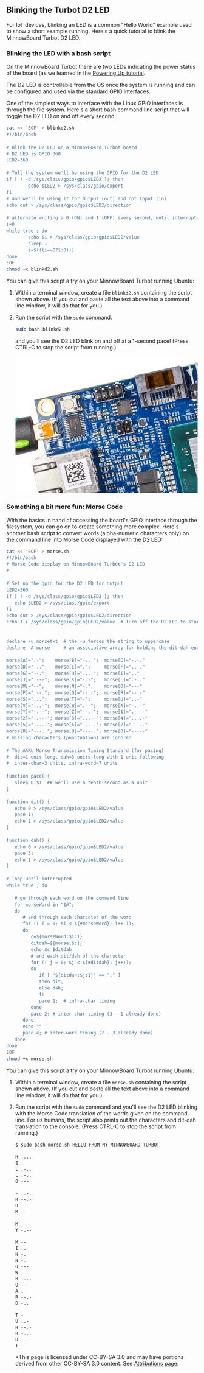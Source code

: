 ## Blinking the Turbot D2 LED

For IoT devices, blinking an LED is a common "Hello World" example used to show
a short example running.  Here's a quick tutorial to blink the MinnowBoard Turbot
D2 LED.

### Blinking the LED with a bash script

On the MinnowBoard Turbot there are two LEDs indicating the power status of the
board (as we learned in the [Powering Up tutorial](tutorials/powering-on-minnowboardturbot). 

The D2 LED is controllable from the OS once the system is running and can be 
configured and used via the standard GPIO interfaces.

One of the simplest ways to interface with the Linux
GPIO interfaces is through the file system.  Here's a short bash command line
script that will toggle the D2 LED on and off every second:

``` bash
cat << 'EOF' > blinkd2.sh
#!/bin/bash

# Blink the D2 LED on a MinnowBoard Turbot board
# D2 LED is GPIO 360 
LED2=360

# Tell the system we'll be using the GPIO for the D2 LED
if [ ! -d /sys/class/gpio/gpio$LED2 ]; then
        echo $LED2 > /sys/class/gpio/export
fi
# and we'll be using it for Output (out) and not Input (in)
echo out > /sys/class/gpio/gpio$LED2/direction

# alternate writing a 0 (ON) and 1 (OFF) every second, until interrupted
i=0
while true ; do
        echo $i > /sys/class/gpio/gpio$LED2/value
        sleep 1
        i=$(((i==0?1:0)))
done
EOF
chmod +x blinkd2.sh

```

You can give this script a try on your MinnowBoard Turbot running Ubuntu:

1. Within a terminal window, create a file `blinkd2.sh` containing the script
   shown above. (If you cut and paste all the text above into a command line 
   window, it will do that for you.)
2. Run the script with the ``sudo`` command:

   ``` bash
   sudo bash blinkd2.sh
   ```
   
   and you'll see the D2 LED blink on and off at a 1-second pace!  (Press CTRL-C
   to stop the script from running.)
   
   ![image](elements/tuto-reader/tutorials/Turbot-blink/MB-Turbot-D2-Blink.gif)

### Something a bit more fun: Morse Code

With the basics in hand of accessing the board's GPIO interface through the filesystem,
you can go on to create something more complex.  Here's another 
bash script to convert words (alpha-numeric characters only) on the command line 
into Morse Code displayed with the D2 LED:

``` bash
cat << 'EOF' > morse.sh
#!/bin/bash
# Morse Code display on MinnowBoard Turbot's D2 LED
# 

# Set up the gpio for the D2 LED for output
LED2=360
if [ ! -d /sys/class/gpio/gpio$LED2 ]; then
   echo $LED2 > /sys/class/gpio/export
fi
echo out > /sys/class/gpio/gpio$LED2/direction
echo 1 > /sys/class/gpio/gpio$LED2/value  # Turn off the D2 LED to start


declare -u morsetxt  # the -u forces the string to uppercase
declare -A morse     # an associative array for holding the dit-dah encodings

morse[A]=".-";    morse[B]="-...";  morse[C]="-.-."
morse[D]="-..";   morse[E]=".";     morse[F]="..-."
morse[G]="--.";   morse[H]="....";  morse[I]=".."
morse[J]=".---";  morse[K]="-.-";   morse[L]=".-.."
morse[M]="--";    morse[N]="-.";    morse[O]="---"
morse[P]=".--.";  morse[Q]="--.-";  morse[R]="--.-"
morse[S]="...";   morse[T]="-";     morse[U]="..-"
morse[V]="...-";  morse[W]=".--";   morse[X]="-..-"
morse[Y]="-.--";  morse[Z]="--..";  morse[1]=".----"
morse[2]="..---"; morse[3]="...--"; morse[4]="....-"
morse[5]="....."; morse[6]="-...."; morse[7]="--..."
morse[8]="---.."; morse[9]="----."; morse[0]="-----"
# missing characters (punctuation) are ignored

# The AARL Morse Transmission Timing Standard (for pacing)
#  dit=1 unit long, dah=3 units long with 1 unit following
#  inter-char=3 units, intra-word=7 units

function pace(){
   sleep 0.$1  ## we'll use a tenth-second as a unit
}

function dit() {
   echo 0 > /sys/class/gpio/gpio$LED2/value
   pace 1;
   echo 1 > /sys/class/gpio/gpio$LED2/value
}

function dah() {
   echo 0 > /sys/class/gpio/gpio$LED2/value
   pace 3;
   echo 1 > /sys/class/gpio/gpio$LED2/value
}

# loop until interrupted
while true ; do

   # go through each word on the command line
   for morseWord in "$@";
   do
      # and through each character of the word
      for (( i = 0; $i < ${#morseWord}; i++ ));
      do
         c=${morseWord:$i:1}
         ditdah=${morse[$c]}
         echo $c $ditdah
         # and each dit/dah of the character
         for (( j = 0; $j < ${#ditdah}; j++));
         do
            if [ "${ditdah:$j:1}" == "." ]
            then dit;
            else dah;
            fi
            pace 1;  # intra-char timing
         done
         pace 2; # inter-char timing (3 - 1 already done)
      done
      echo ""
      pace 4; # inter-word timing (7 - 3 already done)
   done
done
EOF
chmod +x morse.sh

```

You can give this script a try on your MinnowBoard Turbot running Ubuntu:

1. Within a terminal window, create a file `morse.sh` containing the script
   shown above. (If you cut and paste all the text above into a command line 
   window, it will do that for you.)
2. Run the script with the ``sudo`` command 
   and you'll see the D2 LED blinking with the Morse Code translation
   of the words given on the command line. For us humans, the script also 
   prints out the characters and dit-dah translation to the console.  (Press CTRL-C
   to stop the script from running.)

   ``` console
   $ sudo bash morse.sh HELLO FROM MY MINNOWBOARD TURBOT
  
   H ....
   E .
   L .-..
   L .-..
   O ---
   
   F ..-.
   R --.-
   O ---
   M --
   
   M --
   Y -.--
   
   M --
   I ..
   N -.
   N -.
   O ---
   W .--
   B -...
   O ---
   A .-
   R --.-
   D -..
   
   T -
   U ..-
   R --.-
   B -...
   O ---
   T -
   ```

   *This page is licensed under CC-BY-SA 3.0 and may have portions derived from other CC-BY-SA 3.0 content. See [Attributions page](attributions).